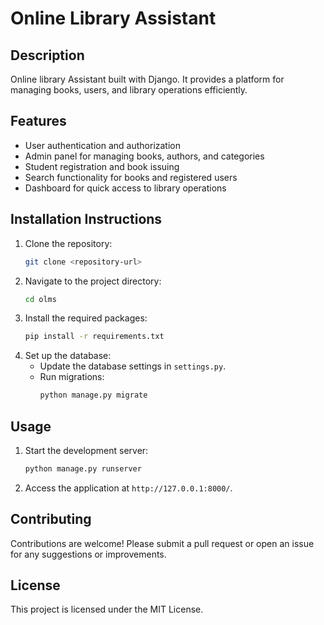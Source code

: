# Online Library Assistant

## Description
Online library Assistant built with Django. It provides a platform for managing books, users, and library operations efficiently.

## Features
- User authentication and authorization
- Admin panel for managing books, authors, and categories
- Student registration and book issuing
- Search functionality for books and registered users
- Dashboard for quick access to library operations

## Installation Instructions
1. Clone the repository:
   ```bash
   git clone <repository-url>
   ```
2. Navigate to the project directory:
   ```bash
   cd olms
   ```
3. Install the required packages:
   ```bash
   pip install -r requirements.txt
   ```
4. Set up the database:
   - Update the database settings in `settings.py`.
   - Run migrations:
     ```bash
     python manage.py migrate
     ```

## Usage
1. Start the development server:
   ```bash
   python manage.py runserver
   ```
2. Access the application at `http://127.0.0.1:8000/`.

## Contributing
Contributions are welcome! Please submit a pull request or open an issue for any suggestions or improvements.

## License
This project is licensed under the MIT License.
